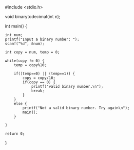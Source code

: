 #include <stdio.h>

void binarytodecimal(int n);


int main() {

    int num;
    printf("Input a binary number: ");
    scanf("%d", &num);

    int copy = num, temp = 0;

    while(copy != 0) {
        temp = copy%10;

        if((temp==0) || (temp==1)) {
            copy = copy/10;
            if(copy == 0) {
                printf("valid binary number.\n");
                break;
            }
        }
        else {
            printf("Not a valid binary number. Try again\n");
            main();
        }

    }

    return 0;
}
